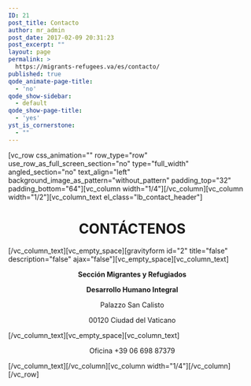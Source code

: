 ```yaml
---
ID: 21
post_title: Contacto
author: mr_admin
post_date: 2017-02-09 20:31:23
post_excerpt: ""
layout: page
permalink: >
  https://migrants-refugees.va/es/contacto/
published: true
qode_animate-page-title:
  - 'no'
qode_show-sidebar:
  - default
qode_show-page-title:
  - 'yes'
yst_is_cornerstone:
  - ""
---
```

[vc_row css_animation="" row_type="row" use_row_as_full_screen_section="no" type="full_width" angled_section="no" text_align="left" background_image_as_pattern="without_pattern" padding_top="32" padding_bottom="64"][vc_column width="1/4"][/vc_column][vc_column width="1/2"][vc_column_text el_class="lb_contact_header"]
<h1 style="text-align: center;">CONTÁCTENOS</h1>
[/vc_column_text][vc_empty_space][gravityform id="2" title="false" description="false" ajax="false"][vc_empty_space][vc_column_text]
<p style="text-align: center;"><strong>Sección Migrantes y Refugiados</strong></p>
<p style="text-align: center;"><strong>Desarrollo Humano Integral</strong></p>
<p style="text-align: center;">Palazzo San Calisto</p>
<p style="text-align: center;">00120 Ciudad del Vaticano</p>
[/vc_column_text][vc_empty_space][vc_column_text]
<p style="text-align: center;">Oficina +39 06 698 87379</p>
[/vc_column_text][/vc_column][vc_column width="1/4"][/vc_column][/vc_row]